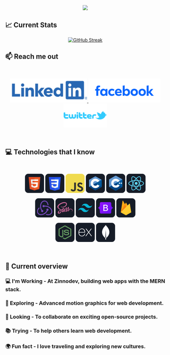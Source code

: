 <p align='center'>
<a href="https://www.facebook.com/takimul.nihal/">
<img  src="https://i.ibb.co.com/JkKPRJh/Untitled-design-3.png"/>
</a>
</p>

## :chart_with_upwards_trend: Current Stats

<p align='center'>
<a href="https://git.io/streak-stats"><img src="https://github-readme-streak-stats.herokuapp.com?user=takimul&theme=transparent" alt="GitHub Streak" /></a>
</p>

## :mailbox: Reach me out

<br />

<p align="center">
  <a href="https://www.linkedin.com/in/md-takimul-hasan-nihal-7970341b5/">
    <img height="75" src="https://github.com/67sazzadhossen/67sazzadhossen/blob/main/assets/linkedin.png?raw=true">
  </a>
  <a href="https://www.facebook.com/takimul.nihal/">
    <img height="75" src="https://raw.githubusercontent.com/67sazzadhossen/67sazzadhossen/351497f477244f3647a82b8bb37d66326cdc45f9/assets/facebook.svg">
  </a>
  <a href="https://twitter.com/">
    <img height="75" src="https://github.com/67sazzadhossen/67sazzadhossen/blob/main/assets/twitter.png?raw=true">
  </a>
</p>

<br />

## :computer: Technologies that I know

<br>
<p align="center">
<img src="https://github.com/67sazzadhossen/67sazzadhossen/blob/main/assets/icons/HTML.png?raw=true"/>
<img src="https://github.com/67sazzadhossen/67sazzadhossen/blob/main/assets/icons/css.png?raw=true"/>
<img src="https://github.com/67sazzadhossen/67sazzadhossen/blob/main/assets/icons/JavaScript.png?raw=true"/>
<img src="https://github.com/67sazzadhossen/67sazzadhossen/blob/main/assets/icons/c.png?raw=true"/>
<img src="https://github.com/67sazzadhossen/67sazzadhossen/blob/main/assets/icons/cpp.png?raw=true"/>
<img src="https://github.com/67sazzadhossen/67sazzadhossen/blob/main/assets/icons/react.png?raw=true"/>
</p>
<p align="center">
<img src="https://github.com/67sazzadhossen/67sazzadhossen/blob/main/assets/icons/redux.png?raw=true"/>
<img src="https://github.com/67sazzadhossen/67sazzadhossen/blob/main/assets/icons/sass.png?raw=true"/>
<img src="https://github.com/67sazzadhossen/67sazzadhossen/blob/main/assets/icons/tailwind.png?raw=true"/>
<img src="https://github.com/67sazzadhossen/67sazzadhossen/blob/main/assets/icons/Bootsrap.png?raw=true"/>
<img src="https://github.com/67sazzadhossen/67sazzadhossen/blob/main/assets/icons/firebase.png?raw=true"/>
</p>
<p align="center">
<img src="https://github.com/67sazzadhossen/67sazzadhossen/blob/main/assets/icons/node.png?raw=true"/>
<img src="https://github.com/67sazzadhossen/67sazzadhossen/blob/main/assets/icons/express.png?raw=true"/>
<img src="https://github.com/67sazzadhossen/67sazzadhossen/blob/main/assets/icons/mongo.png?raw=true"/>
</p>
<br/>

## :eyes: Current overview

<!-- <div align="left">
<a href="https://app.daily.dev/mir"><img align="right" src="https://github.com/mir-hussain/mir-hussain/blob/main/devcard.svg" width="200" alt="Mir Hussain's Dev Card"/></a>
</div> -->

### 💻 I'm Working - At Zinnodev, building web apps with the MERN stack.

### 🎨 Exploring - Advanced motion graphics for web development.

### 🤝 Looking - To collaborate on exciting open-source projects.

### 📚 Trying - To help others learn web development.

### 🌍 Fun fact - I love traveling and exploring new cultures.
